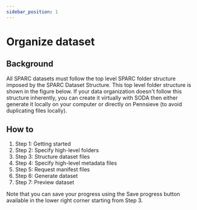 ```yaml
---
sidebar_position: 1
---
```


# Organize dataset

## Background

All SPARC datasets must follow the top level SPARC folder structure imposed by the SPARC Dataset Structure. This top level folder structure is shown in the figure below. If your data organization doesn't follow this structure inherently, you can create it virtually with SODA then either generate it locally on your computer or directly on Pennsieve (to avoid duplicating files locally).

## How to

1. Step 1: Getting started
2. Step 2: Specify high-level folders
3. Step 3: Structure dataset files
4. Step 4: Specify high-level metadata files
5. Step 5: Request manifest files
6. Step 6: Generate dataset
7. Step 7: Preview dataset

Note that you can save your progress using the Save progress button available in the lower right corner starting from Step 3.
